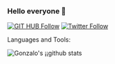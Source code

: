 ### Hello everyone 👋

[![GIT HUB Follow](https://img.shields.io/github/followers/gnieto11?label=1&style=social)](https://github.com/gnieto11)
[![Twitter Follow](https://img.shields.io/twitter/follow/gonzalonietot?style=social)](https://twitter.com/gonzalonietot)

Languages and Tools:

![Gonzalo's ¡¡github stats](https://github-readme-stats.vercel.app/api?username=gnieto11&show_icons=true&theme=highcontrast)

